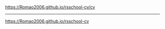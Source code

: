 https://Romao2006.github.io/rsschool-cv/cv

*******************************************

https://Romao2006.github.io/rsschool-cv
